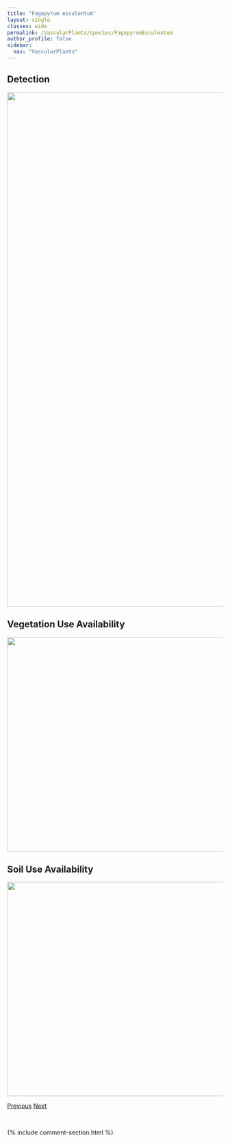```yaml
---
title: "Fagopyrum esculentum"
layout: single
classes: wide
permalink: /VascularPlants/species/FagopyrumEsculentum
author_profile: false
sidebar:
  nav: "VascularPlants"
---
```


<h2>Detection</h2>

<a href="https://drive.google.com/uc?export=view&id=1E5FCfhu76A0QV8F-CrEOHc5HrA3J0W7K">
<img src="https://drive.google.com/uc?export=view&id=1E5FCfhu76A0QV8F-CrEOHc5HrA3J0W7K" height = "1200" width = "800">
</a>


<h2>Vegetation Use Availability</h2>

<a href="https://drive.google.com/uc?export=view&id=1QBafTKOct-rHd76DctEqg805DYiFW3V_">
<img src="https://drive.google.com/uc?export=view&id=1QBafTKOct-rHd76DctEqg805DYiFW3V_" height = "500" width = "1000">
</a>


<h2>Soil Use Availability</h2>

<a href="https://drive.google.com/uc?export=view&id=1ooIXBhS7Dys7p5wT1Z5OpediGeqaWTbE">
<img src="https://drive.google.com/uc?export=view&id=1ooIXBhS7Dys7p5wT1Z5OpediGeqaWTbE" height = "500" width = "1000">
</a>


<a href="/DevelopmentWebsite/VascularPlants/species/Fagopyrum" class="pagination--pager" title="Fagopyrum">Previous</a> <a href="/DevelopmentWebsite/VascularPlants/species/FagopyrumTataricum" class="pagination--pager" title="Tartary Buckwheat">Next</a>

<p>&nbsp;</p>

{% include comment-section.html %}
